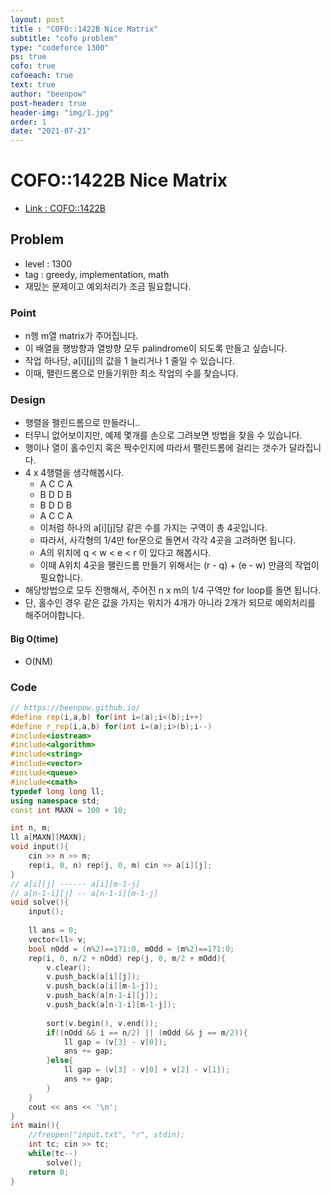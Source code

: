 ```yaml
---
layout: post
title : "COFO::1422B Nice Matrix"
subtitle: "cofo problem"
type: "codeforce 1300"
ps: true
cofo: true
cofoeach: true
text: true
author: "beenpow"
post-header: true
header-img: "img/1.jpg"
order: 1
date: "2021-07-21"
---
```

# COFO::1422B Nice Matrix
- [Link : COFO::1422B](https://codeforces.com/problemset/problem/1422/B)

## Problem 

- level : 1300
- tag : greedy, implementation, math
- 재밌는 문제이고 예외처리가 조금 필요합니다.

### Point
- n행 m열 matrix가 주어집니다.
- 이 배열을 행방향과 열방향 모두 palindrome이 되도록 만들고 싶습니다.
- 작업 하나당, a[i][j]의 값을 1 늘리거나 1 줄일 수 있습니다.
- 이때, 팰린드롬으로 만들기위한 최소 작업의 수를 찾습니다.

### Design
- 행렬을 펠린드롬으로 만들라니..
- 터무니 없어보이지만, 예제 몇개를 손으로 그려보면 방법을 찾을 수 있습니다.
- 행이나 열이 홀수인지 혹은 짝수인지에 따라서 팰린드롬에 걸리는 갯수가 달라집니다.
- 4 x 4행렬을 생각해봅시다.
  - A C C A
  - B D D B
  - B D D B
  - A C C A
  - 이처럼 하나의 a[i][j]당 같은 수를 가지는 구역이 총 4곳입니다.
  - 따라서, 사각형의 1/4만 for문으로 돌면서 각각 4곳을 고려하면 됩니다.
  - A의 위치에 q < w < e < r 이 있다고 해봅시다.
  - 이때 A위치 4곳을 팰린드롬 만들기 위해서는 (r - q) + (e - w) 만큼의 작업이 필요합니다.
- 해당방법으로 모두 진행해서, 주어진 n x m의 1/4 구역만 for loop를 돌면 됩니다.
- 단, 홀수인 경우 같은 값을 가지는 위치가 4개가 아니라 2개가 되므로 예외처리를 해주어야합니다.

#### Big O(time)
- O(NM)

### Code
```cpp
// https://beenpow.github.io/
#define rep(i,a,b) for(int i=(a);i<(b);i++)
#define r_rep(i,a,b) for(int i=(a);i>(b);i--)
#include<iostream>
#include<algorithm>
#include<string>
#include<vector>
#include<queue>
#include<cmath>
typedef long long ll;
using namespace std;
const int MAXN = 100 + 10;

int n, m;
ll a[MAXN][MAXN];
void input(){
    cin >> n >> m;
    rep(i, 0, n) rep(j, 0, m) cin >> a[i][j];
}
// a[i][j] ------ a[i][m-1-j]
// a[n-1-i][j] -- a[n-1-i][m-1-j]
void solve(){
    input();
    
    ll ans = 0;
    vector<ll> v;
    bool nOdd = (n%2)==1?1:0, mOdd = (m%2)==1?1:0;
    rep(i, 0, n/2 + nOdd) rep(j, 0, m/2 + mOdd){
        v.clear();
        v.push_back(a[i][j]);
        v.push_back(a[i][m-1-j]);
        v.push_back(a[n-1-i][j]);
        v.push_back(a[n-1-i][m-1-j]);
        
        sort(v.begin(), v.end());
        if((nOdd && i == n/2) || (mOdd && j == m/2)){
            ll gap = (v[3] - v[0]);
            ans += gap;
        }else{
            ll gap = (v[3] - v[0] + v[2] - v[1]);
            ans += gap;
        }
    }
    cout << ans << '\n';
}
int main(){
    //freopen("input.txt", "r", stdin);
    int tc; cin >> tc;
    while(tc--)
        solve();
    return 0;
}
```
